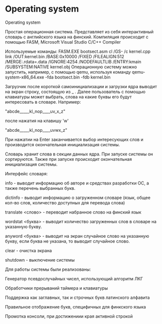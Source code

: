# Operating system
Operating system

Простая операционная система. Представляет из себя интерактивный словарь с английского языка на финский.
Компиляция происходит с помощью FASM, Microsoft Visual Studio C/C++ Compiler

Используемые команды:
FASM.EXE bootsect.asm
cl /GS- /c kernel.cpp
link /OUT:kernel.bin /BASE:0x10000 /FIXED /FILEALIGN:512 /MERGE:.rdata=.data /IGNORE:4254 /NODEFAULTLIB /ENTRY:kmain /SUBSYSTEM:NATIVE kernel.obj
Операционную систему можно запустить, например, с помощью qemu, используя команду
qemu-system-x86_64.exe -fda bootsect.bin -fdb kernel.bin

Загрузчик после короткой самоинициализации и загрузки ядра выводит на экран строку, состоящую из _ . Далее пользователь с помощью клавиатуры может выбрать, слова на какие буквы его будут интересовать в словаре. Например:

"abcde_____kl_nop____uv_x_z"

после нажатия на клавишу 'w'

"abcde_____kl_nop____uvwx_z"

При нажатии на Enter заканчивается выбор интересующих слов и производится окончательная инициализация системы.

Словарь хранит слова в секции данных ядра. При запуске системы он сортируются. Также при запуске происходит окончательная инициализация системы. 

Интерфейс словаря:

  info - выводит информацию об авторе и средствах разработки ОС, а также перечень выбранных букв.
  
  dictinfo - выводит информацию о загруженном словаре (язык, общее кол-во слов, количество доступных для перевода слова)
  
  translate <слово> - переводит набранное слово на финский язык
  
  wordstat <буква> - выводит количество загруженных слов в словаре на указанную букву.
  
  anyword <буква> - выводит на экран случайное слово на указанную букву, если буква не указана, то выводит случайное слово.
  
  clear - очистка экрана
  
  shutdown - выключение системы
  

Для работы системы были реализованы:

  Генератор псевдослучайных чисел, использующий алгоритм ЛКГ
  
  Обработчики прерываний таймера и клавиатуры
  
  Поддержка как заглавных, так и строчных букв латинского алфавита
  
  Правильное отображение букв, специфичных для финкского языка
  
  Промотка консоли, при достижениии края активной строкой
